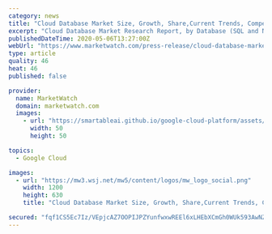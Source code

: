 ```yaml
---
category: news
title: "Cloud Database Market Size, Growth, Share,Current Trends, Competitive Landscape and Forecasts till 2023"
excerpt: "Cloud Database Market Research Report, by Database (SQL and NoSQL), Model (Service and Deployment), Component (Software"
publishedDateTime: 2020-05-06T13:27:00Z
webUrl: "https://www.marketwatch.com/press-release/cloud-database-market-size-growth-sharecurrent-trends-competitive-landscape-and-forecasts-till-2023-2020-05-06"
type: article
quality: 46
heat: 46
published: false

provider:
  name: MarketWatch
  domain: marketwatch.com
  images:
    - url: "https://smartableai.github.io/google-cloud-platform/assets/images/organizations/marketwatch.com-50x50.jpg"
      width: 50
      height: 50

topics:
  - Google Cloud

images:
  - url: "https://mw3.wsj.net/mw5/content/logos/mw_logo_social.png"
    width: 1200
    height: 630
    title: "Cloud Database Market Size, Growth, Share,Current Trends, Competitive Landscape and Forecasts till 2023"

secured: "fqf1CS5Ec7Iz/VEpjcAZ7OOPIJPZYunfwxwREEl6xLHEbXCmGh0WUk593AwNZgeCXklAcfiZwfGYbn1rvsiTrCozgn7iihgEHBX5Je2NbI0iwHWr7Bwo4npY4INZ35QJkKil+Yxku0NgF4T6bmNKIle+ezwRHlG1jX1CgeEso2kAJZOAF3jFrOhFXLXoIvyEt033aGK/97nJVPZashuoPZ6J1sT/su8ozQ60pZOwnAVvY8qhv1Ogu2v1y6Vvkepo0QUD1cL81XUYDKcM2+5zexAmINvK8TBjl+/s6XhTy0b1SbiWfHxZKLxfsJX9ctw6;+3EyT/r4Z2/DCunEznqVuw=="
---
```


